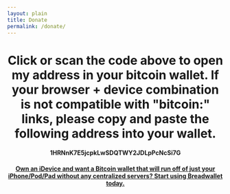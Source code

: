 ```yaml
---
layout: plain
title: Donate
permalink: /donate/
---
```


<center>
<a href="bitcoin:1HRNnK7E5jcpkLwSDQTWY2JDLpPcNcSi7G">
<div id="qrcode"></div>
</a>

# Click or scan the code above to open my address in your bitcoin wallet.  If your browser + device combination is not compatible with "bitcoin:" links, please copy and paste the following address into your wallet.
#### **1HRNnK7E5jcpkLwSDQTWY2JDLpPcNcSi7G**



#### [Own an iDevice and want a Bitcoin wallet that will run off of just your iPhone/Pod/Pad without any centralized servers?  Start using Breadwallet today.](http://breadwallet.com)
</center>


<script>
jQuery('#qrcode').qrcode("bitcoin:1HRNnK7E5jcpkLwSDQTWY2JDLpPcNcSi7G");

</script>

